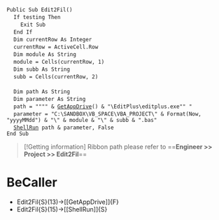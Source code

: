 &nbsp;  &nbsp;  &nbsp;  &nbsp;  
`Public Sub Edit2Fil()`  
&nbsp;&nbsp;&nbsp;&nbsp;`If testing Then`  
&nbsp;&nbsp;&nbsp;&nbsp;&nbsp;&nbsp;&nbsp;&nbsp;`Exit Sub`  
&nbsp;&nbsp;&nbsp;&nbsp;`End If`  
&nbsp;&nbsp;&nbsp;&nbsp;`Dim currentRow As Integer`  
&nbsp;&nbsp;&nbsp;&nbsp;`currentRow = ActiveCell.Row`  
&nbsp;&nbsp;&nbsp;&nbsp;`Dim module As String`  
&nbsp;&nbsp;&nbsp;&nbsp;`module = Cells(currentRow, 1)`  
&nbsp;&nbsp;&nbsp;&nbsp;`Dim subb As String`  
&nbsp;&nbsp;&nbsp;&nbsp;`subb = Cells(currentRow, 2)`  
&nbsp;  &nbsp;  &nbsp;  &nbsp;  
&nbsp;&nbsp;&nbsp;&nbsp;`Dim path As String`  
&nbsp;&nbsp;&nbsp;&nbsp;`Dim parameter As String`  
&nbsp;&nbsp;&nbsp;&nbsp;`path = """" & `[`GetAppDrive`](GetAppDrive)`() & "\EditPlus\editplus.exe"" "`  
&nbsp;&nbsp;&nbsp;&nbsp;`parameter = "C:\SANDBOX\VB_SPACE\VBA_PROJECT\" & Format(Now, "yyyyMMdd") & "\" & module & "\" & subb & ".bas"`  
&nbsp;&nbsp;&nbsp;&nbsp;[`ShellRun`](ShellRun)` path & parameter, False`  
`End Sub`  


> [!Getting information]
> Ribbon path please refer to ==**Engineer >> Project >> Edit2Fil**==


# BeCaller
- Edit2Fil{S}(13)->[[GetAppDrive]]{F}
- Edit2Fil{S}(15)->[[ShellRun]]{S}

